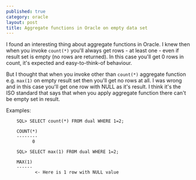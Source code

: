 ```yaml
---
published: true
category: oracle
layout: post
title: Aggregate functions in Oracle on empty data set
---
```


I found an interesting thing about aggregate functions in Oracle. I knew then
when you invoke `count(*)` you'll always get rows - at least one - even if
result set is empty (no rows are returned). In this case you'll get 0 rows in
count, it's expected and easy-to-think-of behaviour.

But I thought that when you invoke other than `count(*)` aggregate function e.g.
`max(1)` on empty result set then you'll get no rows at all. I was wrong and in
this case you'll get one row with NULL as it's result. I think it's the ISO
standard that says that when you apply aggregate function there can't be empty
set in result.

Examples:

        SQL> SELECT count(*) FROM dual WHERE 1=2;

        COUNT(*)
        --------
              0

        SQL> SELECT max(1) FROM dual WHERE 1=2;

        MAX(1)
        ------
               <- Here is 1 row with NULL value
        